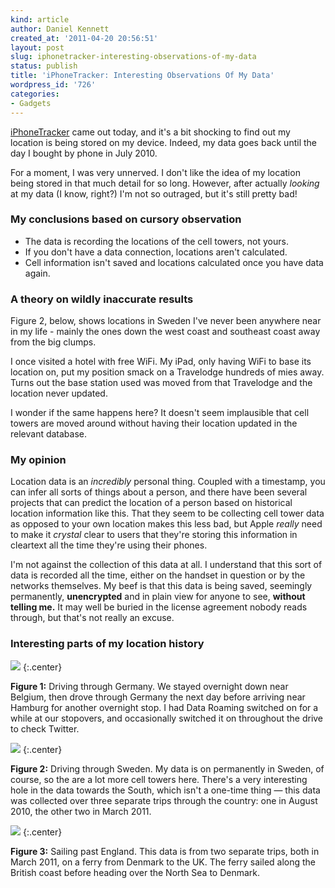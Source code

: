 ```yaml
---
kind: article
author: Daniel Kennett
created_at: '2011-04-20 20:56:51'
layout: post
slug: iphonetracker-interesting-observations-of-my-data
status: publish
title: 'iPhoneTracker: Interesting Observations Of My Data'
wordpress_id: '726'
categories:
- Gadgets
---
```


[iPhoneTracker](http://petewarden.github.com/iPhoneTracker/) came out
today, and it's a bit shocking to find out my location is being stored
on my device. Indeed, my data goes back until the day I bought by phone
in July 2010.

For a moment, I was very unnerved. I don't like the idea of my location
being stored in that much detail for so long. However, after actually
*looking* at my data (I know, right?) I'm not so outraged, but it's
still pretty bad!

### My conclusions based on cursory observation

-   The data is recording the locations of the cell towers, not yours.
-   If you don't have a data connection, locations aren't calculated.
-   Cell information isn't saved and locations calculated once you have
    data again.

### A theory on wildly inaccurate results

Figure 2, below, shows locations in Sweden I've never been anywhere near
in my life - mainly the ones down the west coast and southeast coast
away from the big clumps.

I once visited a hotel with free WiFi. My iPad, only having WiFi to base
its location on, put my position smack on a Travelodge hundreds of mies
away. Turns out the base station used was moved from that Travelodge and
the location never updated.

I wonder if the same happens here? It doesn't seem implausible that cell
towers are moved around without having their location updated in the
relevant database.

### My opinion

Location data is an *incredibly* personal thing. Coupled with a
timestamp, you can infer all sorts of things about a person, and there
have been several projects that can predict the location of a person
based on historical location information like this. That they seem to be
collecting cell tower data as opposed to your own location makes this
less bad, but Apple *really* need to make it *crystal* clear to users
that they're storing this information in cleartext all the time they're
using their phones.

I'm not against the collection of this data at all. I understand that
this sort of data is recorded all the time, either on the handset in
question or by the networks themselves. My beef is that this data is
being saved, seemingly permanently, **unencrypted** and in plain view
for anyone to see, **without telling me.** It may well be buried in the
license agreement nobody reads through, but that's not really an excuse.

### Interesting parts of my location history

<img src="/pictures/for_posts/2011/04/iPhoneLocationDataGermany.png" />
{:.center}

**Figure 1:** Driving through Germany. We stayed overnight down near
Belgium, then drove through Germany the next day before arriving near
Hamburg for another overnight stop. I had Data Roaming switched on for a
while at our stopovers, and occasionally switched it on throughout the
drive to check Twitter.

<img src="/pictures/for_posts/2011/04/iPhoneDataSweden.png" />
{:.center}

**Figure 2:** Driving through Sweden. My data is on permanently in Sweden,
of course, so the are a lot more cell towers here. There's a very
interesting hole in the data towards the South, which isn't a one-time
thing — this data was collected over three separate trips through the
country: one in August 2010, the other two in March 2011.

<img src="/pictures/for_posts/2011/04/iPhoneDataFerry.png" />
{:.center}

**Figure 3:** Sailing past England. This data is from two separate trips,
both in March 2011, on a ferry from Denmark to the UK. The ferry sailed
along the British coast before heading over the North Sea to Denmark.
